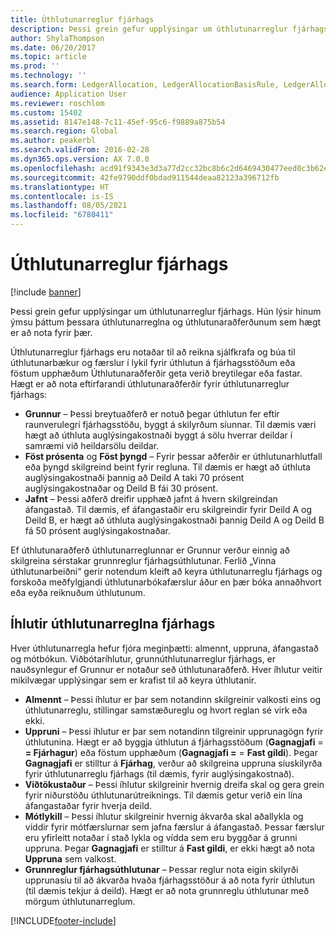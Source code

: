 ```yaml
---
title: Úthlutunarreglur fjárhags
description: Þessi grein gefur upplýsingar um úthlutunarreglur fjárhags. Hún lýsir hinum ýmsu þáttum þessara úthlutunarreglna og úthlutunaraðferðunum sem hægt er að nota fyrir þær.
author: ShylaThompson
ms.date: 06/20/2017
ms.topic: article
ms.prod: ''
ms.technology: ''
ms.search.form: LedgerAllocation, LedgerAllocationBasisRule, LedgerAllocationRequest, LedgerAllocationRule
audience: Application User
ms.reviewer: roschlom
ms.custom: 15402
ms.assetid: 8147e148-7c11-45ef-95c6-f9889a875b54
ms.search.region: Global
ms.author: peakerbl
ms.search.validFrom: 2016-02-28
ms.dyn365.ops.version: AX 7.0.0
ms.openlocfilehash: acd91f9343e3d3a77d2cc32bc8b6c2d6469430477eed0c3b62e1e699cd6816e9
ms.sourcegitcommit: 42fe9790ddf0bdad911544deaa82123a396712fb
ms.translationtype: HT
ms.contentlocale: is-IS
ms.lasthandoff: 08/05/2021
ms.locfileid: "6780411"
---
```

# <a name="ledger-allocation-rules"></a>Úthlutunarreglur fjárhags

[!include [banner](../includes/banner.md)]

Þessi grein gefur upplýsingar um úthlutunarreglur fjárhags. Hún lýsir hinum ýmsu þáttum þessara úthlutunarreglna og úthlutunaraðferðunum sem hægt er að nota fyrir þær.

Úthlutunarreglur fjárhags eru notaðar til að reikna sjálfkrafa og búa til úthlutunarbækur og færslur í lykil fyrir úthlutun á fjárhagsstöðum eða föstum upphæðum Úthlutunaraðferðir geta verið breytilegar eða fastar. Hægt er að nota eftirfarandi úthlutunaraðferðir fyrir úthlutunarreglur fjárhags:

-   **Grunnur** – Þessi breytuaðferð er notuð þegar úthlutun fer eftir raunverulegri fjárhagsstöðu, byggt á skilyrðum síunnar. Til dæmis væri hægt að úthluta auglýsingakostnaði byggt á sölu hverrar deildar í samræmi við heildarsölu deildar.
-   **Föst prósenta** og **Föst þyngd** – Fyrir þessar aðferðir er úthlutunarhlutfall eða þyngd skilgreind beint fyrir regluna. Til dæmis er hægt að úthluta auglýsingakostnaði þannig að Deild A taki 70 prósent auglýsingakostnaðar og Deild B fái 30 prósent.
-   **Jafnt** – Þessi aðferð dreifir upphæð jafnt á hvern skilgreindan áfangastað. Til dæmis, ef áfangastaðir eru skilgreindir fyrir Deild A og Deild B, er hægt að úthluta auglýsingakostnaði þannig Deild A og Deild B fá 50 prósent auglýsingakostnaðar.

Ef úthlutunaraðferð úthlutunarreglunnar er Grunnur verður einnig að skilgreina sérstakar grunnreglur fjárhagsúthlutunar. Ferlið „Vinna úthlutunarbeiðni“ gerir notendum kleift að keyra úthlutunarreglu fjárhags og forskoða meðfylgjandi úthlutunarbókafærslur áður en þær bóka annaðhvort eða eyða reiknuðum úthlutunum.

## <a name="components-of-ledger-allocation-rules"></a>Íhlutir úthlutunarreglna fjárhags
Hver úthlutunarregla hefur fjóra meginþætti: almennt, uppruna, áfangastað og mótbókun. Viðbótaríhlutur, grunnúthlutunarreglur fjárhags, er nauðsynlegur ef Grunnur er notaður seð úthlutunaraðferð. Hver íhlutur veitir mikilvægar upplýsingar sem er krafist til að keyra úthlutanir.

-   **Almennt** – Þessi íhlutur er þar sem notandinn skilgreinir valkosti eins og úthlutunarreglu, stillingar samstæðureglu og hvort reglan sé virk eða ekki.
-   **Uppruni** – Þessi íhlutur er þar sem notandinn tilgreinir upprunagögn fyrir úthlutunina. Hægt er að byggja úthlutun á fjárhagsstöðum (**Gagnagjafi** = **= Fjárhagur**) eða föstum upphæðum (**Gagnagjafi =** = **Fast gildi**). Þegar **Gagnagjafi** er stilltur á **Fjárhag**, verður að skilgreina uppruna síuskilyrða fyrir úthlutunarreglu fjárhags (til dæmis, fyrir auglýsingakostnað).
-   **Viðtökustaður** – Þessi íhlutur skilgreinir hvernig dreifa skal og gera grein fyrir niðurstöðu úthlutunarútreiknings. Til dæmis getur verið ein lína áfangastaðar fyrir hverja deild.
-   **Mótlykill** – Þessi íhlutur skilgreinir hvernig ákvarða skal aðallykla og víddir fyrir mótfærslurnar sem jafna færslur á áfangastað. Þessar færslur eru yfirleitt notaðar í stað lykla og vídda sem eru byggðar á grunni uppruna. Þegar **Gagnagjafi** er stilltur á **Fast gildi**, er ekki hægt að nota **Uppruna** sem valkost.
-   **Grunnreglur fjárhagsúthlutunar** – Þessar reglur nota eigin skilyrði upprunasíu til að ákvarða hvaða fjárhagsstöður á að nota fyrir úthlutun (til dæmis tekjur á deild). Hægt er að nota grunnreglu úthlutunar með mörgum úthlutunarreglum.






[!INCLUDE[footer-include](../../includes/footer-banner.md)]